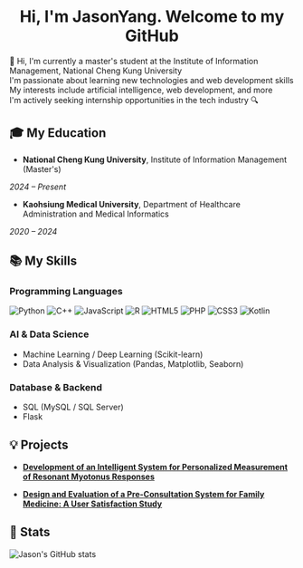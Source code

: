 <h1 align="center">Hi, I'm JasonYang. Welcome to my GitHub</h1>

🙌 Hi, I'm currently a master's student at the Institute of Information Management, National Cheng Kung University     
I'm passionate about learning new technologies and web development skills    
My interests include artificial intelligence, web development, and more  
I'm actively seeking internship opportunities in the tech industry 🔍 

## 🎓 My Education
- **National Cheng Kung University**, Institute of Information Management (Master's)

*2024 – Present*
- **Kaohsiung Medical University**, Department of Healthcare Administration and Medical Informatics

*2020 – 2024*  

## 📚 My Skills
### Programming Languages
![Python](https://img.shields.io/badge/Python-3776AB?style=for-the-badge&logo=python&logoColor=white)
![C++](https://img.shields.io/badge/C++-00599C?style=for-the-badge&logo=c%2b%2b&logoColor=white)
![JavaScript](https://img.shields.io/badge/JavaScript-F7DF1E?style=for-the-badge&logo=javascript&logoColor=black)
![R](https://img.shields.io/badge/R-276DC3?style=for-the-badge&logo=r&logoColor=white)
![HTML5](https://img.shields.io/badge/HTML5-E34F26?style=for-the-badge&logo=html5&logoColor=white)
![PHP](https://img.shields.io/badge/PHP-777BB4?style=for-the-badge&logo=php&logoColor=white)
![CSS3](https://img.shields.io/badge/CSS3-1572B6?style=for-the-badge&logo=css3&logoColor=white)
![Kotlin](https://img.shields.io/badge/Kotlin-0095D5?style=for-the-badge&logo=kotlin&logoColor=white)

### AI & Data Science
- Machine Learning / Deep Learning (Scikit-learn)
- Data Analysis & Visualization (Pandas, Matplotlib, Seaborn)

### Database & Backend
- SQL (MySQL / SQL Server)
- Flask  

## 💡 Projects
- [**Development of an Intelligent System for Personalized Measurement of Resonant Myotonus Responses**](https://github.com/Jason910315/Myotonus_Responses)  

- [**Design and Evaluation of a Pre-Consultation System for Family Medicine: A User Satisfaction Study**](https://github.com/Jason910315/PreConsultation_System)  
## 🧱 Stats
![Jason's GitHub stats](https://github-readme-stats.vercel.app/api?username=Jason910315&show_icons=true&theme=radical)



